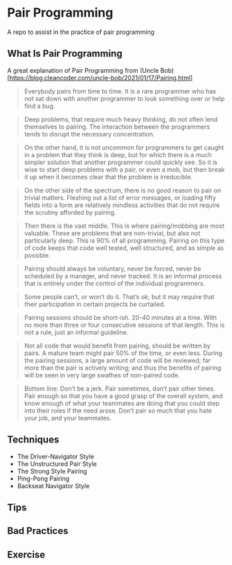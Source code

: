# Pair Programming
A repo to assist in the practice of pair programming 


## What Is Pair Programming

A great explanation of Pair Programming from (Uncle Bob)[https://blog.cleancoder.com/uncle-bob/2021/01/17/Pairing.html]
> Everybody pairs from time to time. It is a rare programmer who has not sat down with another programmer to look something over or help find a bug.
 
> Deep problems, that require much heavy thinking, do not often lend themselves to pairing. The interaction between the programmers tends to disrupt the necessary concentration.

> On the other hand, it is not uncommon for programmers to get caught in a problem that they think is deep, but for which there is a much simpler solution that another programmer could quickly see. So it is wise to start deep problems with a pair, or even a mob, but then break it up when it becomes clear that the problem is irreducible.

> On the other side of the spectrum, there is no good reason to pair on trivial matters. Fleshing out a list of error messages, or loading fifty fields into a form are relatively mindless activities that do not require the scrutiny afforded by pairing.

> Then there is the vast middle. This is where pairing/mobbing are most valuable. These are problems that are non-trivial, but also not particularly deep. This is 90% of all programming. Pairing on this type of code keeps that code well tested, well structured, and as simple as possible.

> Pairing should always be voluntary, never be forced, never be scheduled by a manager, and never tracked. It is an informal process that is entirely under the control of the individual programmers.

> Some people can’t, or won’t do it. That’s ok; but it may require that their participation in certain projects be curtailed.

> Pairing sessions should be short-ish. 20-40 minutes at a time. With no more than three or four consecutive sessions of that length. This is not a rule, just an informal guideline.

> Not all code that would benefit from pairing, should be written by pairs. A mature team might pair 50% of the time, or even less. During the pairing sessions, a large amount of code will be reviewed; far more than the pair is actively writing; and thus the benefits of pairing will be seen in very large swathes of non-paired code.

> Bottom line: Don’t be a jerk. Pair sometimes, don’t pair other times. Pair enough so that you have a good grasp of the overall system, and know enough of what your teammates are doing that you could step into their roles if the need arose. Don’t pair so much that you hate your job, and your teammates.


## Techniques
 * The Driver-Navigator Style 
 * The Unstructured Pair Style
 * The Strong Style Pairing
 * Ping-Pong Pairing
 * Backseat Navigator Style

## Tips


## Bad Practices


## Exercise


